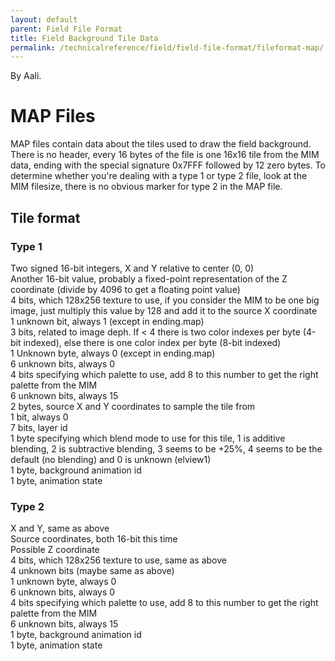 ```yaml
---
layout: default
parent: Field File Format
title: Field Background Tile Data
permalink: /technicalreference/field/field-file-format/fileformat-map/
---
```


By Aali.

# MAP Files

MAP files contain data about the tiles used to draw the field background. There is no header, every 16 bytes of the file is one 16x16 tile from the MIM data, ending with the special signature 0x7FFF followed by 12 zero bytes. To determine whether you're dealing with a type 1 or type 2 file, look at the MIM filesize, there is no obvious marker for type 2 in the MAP file.

## Tile format

### Type 1

Two signed 16-bit integers, X and Y relative to center (0, 0)  
Another 16-bit value, probably a fixed-point representation of the Z coordinate (divide by 4096 to get a floating point value)  
4 bits, which 128x256 texture to use, if you consider the MIM to be one big image, just multiply this value by 128 and add it to the source X coordinate  
1 unknown bit, always 1 (except in ending.map)  
3 bits, related to image deph. If &lt; 4 there is two color indexes per byte (4-bit indexed), else there is one color index per byte (8-bit indexed)  
1 Unknown byte, always 0 (except in ending.map)  
6 unknown bits, always 0  
4 bits specifying which palette to use, add 8 to this number to get the right palette from the MIM  
6 unknown bits, always 15  
2 bytes, source X and Y coordinates to sample the tile from  
1 bit, always 0  
7 bits, layer id  
1 byte specifying which blend mode to use for this tile, 1 is additive blending, 2 is subtractive blending, 3 seems to be +25%, 4 seems to be the default (no blending) and 0 is unknown (elview1)  
1 byte, background animation id  
1 byte, animation state  

### Type 2

X and Y, same as above  
Source coordinates, both 16-bit this time  
Possible Z coordinate  
4 bits, which 128x256 texture to use, same as above  
4 unknown bits (maybe same as above)  
1 unknown byte, always 0  
6 unknown bits, always 0  
4 bits specifying which palette to use, add 8 to this number to get the right palette from the MIM  
6 unknown bits, always 15  
1 byte, background animation id  
1 byte, animation state  
